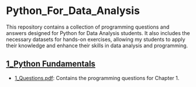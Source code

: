 # Python_For_Data_Analysis
This repository contains a collection of programming questions and answers designed for Python for Data Analysis students. It also includes the necessary datasets for hands-on exercises, allowing my students to apply their knowledge and enhance their skills in data analysis and programming.
## [1_Python Fundamentals](1_Python_Fundamentals)
- [1_Questions.pdf](1_Python_Fundamentals/1_Questions.pdf): Contains the programming questions for Chapter 1.
